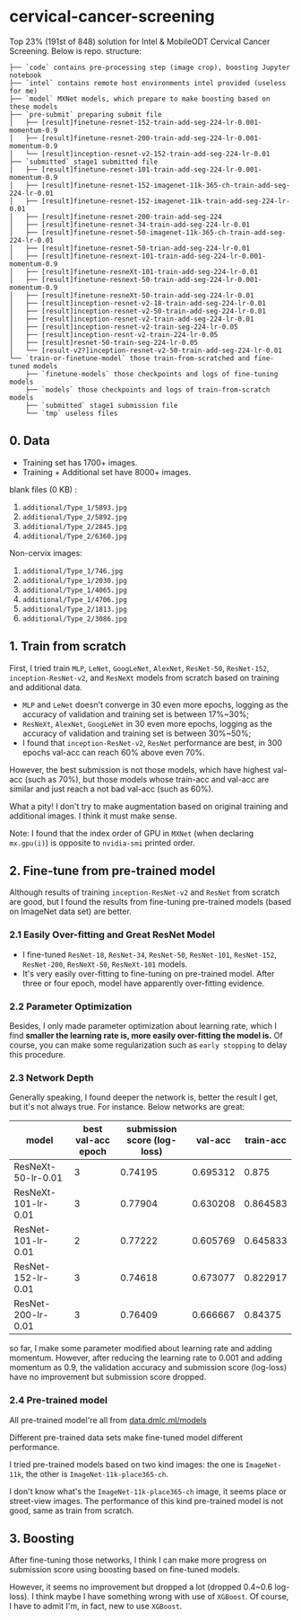 # cervical-cancer-screening
Top 23% (191st of 848) solution for Intel &amp; MobileODT Cervical Cancer Screening. Below is repo. structure:
```
├── `code` contains pre-processing step (image crop), boosting Jupyter notebook
├── `intel` contains remote host environments intel provided (useless for me)
├── `model` MXNet models, which prepare to make boosting based on these models
├── `pre-submit` preparing submit file
│   ├── [result]finetune-resnet-152-train-add-seg-224-lr-0.001-momentum-0.9
│   ├── [result]finetune-resnet-200-train-add-seg-224-lr-0.001-momentum-0.9
│   └── [result]inception-resnet-v2-152-train-add-seg-224-lr-0.01
├── `submitted` stage1 submitted file
│   ├── [result]finetune-resnet-101-train-add-seg-224-lr-0.001-momentum-0.9
│   ├── [result]finetune-resnet-152-imagenet-11k-365-ch-train-add-seg-224-lr-0.01
│   ├── [result]finetune-resnet-152-imagenet-11k-train-add-seg-224-lr-0.01
│   ├── [result]finetune-resnet-200-train-add-seg-224
│   ├── [result]finetune-resnet-34-train-add-seg-224-lr-0.01
│   ├── [result]finetune-resnet-50-imagenet-11k-365-ch-train-add-seg-224-lr-0.01
│   ├── [result]finetune-resnet-50-trian-add-seg-224-lr-0.01
│   ├── [result]finetune-resnext-101-train-add-seg-224-lr-0.001-momentum-0.9
│   ├── [result]finetune-resneXt-101-train-add-seg-224-lr-0.01
│   ├── [result]finetune-resnext-50-train-add-seg-224-lr-0.001-momentum-0.9
│   ├── [result]finetune-resneXt-50-train-add-seg-224-lr-0.01
│   ├── [result]inception-resnet-v2-18-train-add-seg-224-lr-0.01
│   ├── [result]inception-resnet-v2-50-train-add-seg-224-lr-0.01
│   ├── [result]inception-resnet-v2-train-add-seg-224-lr-0.01
│   ├── [result]inception-resnet-v2-train-seg-224-lr-0.05
│   ├── [result]inception-resnt-v2-train-224-lr-0.05
│   ├── [result]resnet-50-train-seg-224-lr-0.05
│   └── [result-v2?]inception-resnet-v2-50-train-add-seg-224-lr-0.01
└── `train-or-finetune-model` those train-from-scratched and fine-tuned models
    ├── `finetune-models` those checkpoints and logs of fine-tuning models
    ├── `models` those checkpoints and logs of train-from-scratch models
    ├── `submitted` stage1 submission file
    └── `tmp` useless files
```

## 0. Data

* Training set has 1700+ images.
* Training + Additional set have 8000+ images.

blank files (0 KB) :

1. `additional/Type_1/5893.jpg`
2. `additional/Type_2/5892.jpg`
3. `additional/Type_2/2845.jpg`
4. `additional/Type_2/6360.jpg`

Non-cervix images:

1. `additional/Type_1/746.jpg`
2. `additional/Type_1/2030.jpg`
3. `additional/Type_1/4065.jpg`
4. `additional/Type_1/4706.jpg`
5. `additional/Type_2/1813.jpg`
6. `additional/Type_2/3086.jpg`

## 1. Train from scratch

First, I tried train `MLP`, `LeNet`, `GoogLeNet`, `AlexNet`, `ResNet-50`, `ResNet-152`, `inception-ResNet-v2`, and `ResNeXt` models from scratch based on training and additional data.
*  `MLP` and `LeNet` doesn't converge in 30 even more epochs, logging as the accuracy of validation and training set is between 17%~30%;
*  `ResNeXt`, `AlexNet`, `GoogLeNet` in 30 even more epochs, logging as the accuracy of validation and training set is between 30%~50%;
*  I found that `inception-ResNet-v2`, `ResNet` performance are best, in 300 epochs val-acc can reach 60% above even 70%.

However, the best submission is not those models, which have highest val-acc (such as 70%), but those models whose train-acc and val-acc are similar and just reach a not bad val-acc (such as 60%).

What a pity! I don't try to make augmentation based on original training and additional images. I think it must make sense.

Note: I found that the index order of GPU in `MXNet` (when declaring `mx.gpu(i)`) is opposite to `nvidia-smi` printed order.

## 2. Fine-tune from pre-trained model

Although results of training `inception-ResNet-v2` and `ResNet` from scratch are good, but I found the results from fine-tuning pre-trained models (based on ImageNet data set) are better.

### 2.1 Easily Over-fitting and Great ResNet Model

* I fine-tuned `ResNet-18`, `ResNet-34`, `ResNet-50`, `ResNet-101`, `ResNet-152`, `ResNet-200`, `ResNeXt-50`, `ResNeXt-101` models.
* It's very easily over-fitting to fine-tuning on pre-trained model. After three or four epoch, model have apparently over-fitting evidence.

### 2.2 Parameter Optimization

Besides, I only made parameter optimization about learning rate, which I find **smaller the learning rate is, more easily over-fitting the model is.** Of course, you can make some regularization such as `early stopping` to delay this procedure.

### 2.3 Network Depth

Generally speaking, I found deeper the network is, better the result I get, but it's not always true. For instance. Below networks are great:

 |        model        |best val-acc epoch|submission score (log-loss) | val-acc   |train-acc |
 |---------------------|------------------|--------------------------  |---------  |--------- |
 |ResNeXt-50-lr-0.01   |         3        | 0.74195                    |  0.695312 | 0.875    |
 |ResNeXt-101-lr-0.01  |         3        | 0.77904                    |  0.630208 | 0.864583 |
 |ResNet-101-lr-0.01   |         2        | 0.77222                    |  0.605769 | 0.645833 |
 |ResNet-152-lr-0.01   |         3        | 0.74618                    |  0.673077 | 0.822917 |
 |ResNet-200-lr-0.01   |         3        | 0.76409                    |  0.666667 | 0.84375  |

so far, I make some parameter modified about learning rate and adding momentum. However, after reducing the learning rate to 0.001 and adding momentum as 0.9, the validation accuracy and submission score (log-loss) have no improvement but submission score dropped.

### 2.4 Pre-trained model

All pre-trained model're all from [data.dmlc.ml/models](http://data.dmlc.ml/models/)

Different pre-trained data sets make fine-tuned model different performance.

I tried pre-trained models based on two kind images: the one is `ImageNet-11k`, the other is `ImageNet-11k-place365-ch`.

I don't know what's the `ImageNet-11k-place365-ch` image, it seems place or street-view images. The performance of this kind pre-trained model is not good, same as train from scratch.



## 3. Boosting

After fine-tuning those networks, I think I can make more progress on submission score using boosting based on fine-tuned models.

However, it seems no improvement but dropped a lot (dropped 0.4~0.6 log-loss). I think maybe I have something wrong with use of `XGBoost`. Of course, I have to admit I'm, in fact, new to use `XGBoost`.